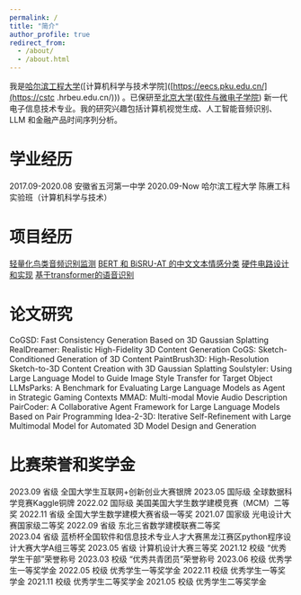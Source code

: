 ```yaml
---
permalink: /
title: "简介"
author_profile: true
redirect_from: 
  - /about/
  - /about.html
---
```


我是[哈尔滨工程大学](https://www.hrbeu.edu.cn/)([计算机科学与技术学院]([https://eecs.pku.edu.cn/](https://cstc .hrbeu.edu.cn/))) 。已保研至[北京大学](https://www.pku.edu.cn/)([软件与微电子学院](https://www.ss.pku.edu.cn/)) 新一代电子信息技术专业。我的研究兴趣包括计算机视觉生成、人工智能音频识别、LLM 和金融产品时间序列分析。

学业经历
======
2017.09-2020.08  安徽省五河第一中学
2020.09-Now      哈尔滨工程大学 陈赓工科实验班（计算机科学与技术）


项目经历
======
[轻量化鸟类音频识别监测](https://github.com/laoniandisko/Kaggle-birdCLEF2023-finished)
[BERT 和 BiSRU-AT 的中文文本情感分类](https://github.com/laoniandisko/ROBERTAGCN)
[硬件电路设计和实现](https://github.com/laoniandisko/HEU_HardWare_CourseDesign)
[基于transformer的语音识别](https://github.com/laoniandisko/SpeechTransformer)


论文研究
======
CoGSD: Fast Consistency Generation Based on 3D Gaussian Splatting
RealDreamer: Realistic High-Fidelity 3D Content Generation
CoGS: Sketch-Conditioned Generation of 3D Content
PaintBrush3D: High-Resolution Sketch-to-3D Content Creation with 3D Gaussian Splatting
Soulstyler: Using Large Language Model to Guide Image Style Transfer for Target Object
LLMsParks: A Benchmark for Evaluating Large Language Models as Agent in Strategic Gaming Contexts
MMAD: Multi-modal Movie Audio Description
PairCoder: A Collaborative Agent Framework for Large Language Models Based on Pair Programming
Idea-2-3D: Iterative Self-Refinement with Large Multimodal Model for Automated 3D Model Design and Generation


比赛荣誉和奖学金
======
2023.09	省级	全国大学生互联网+创新创业大赛银牌
2023.05	国际级	全球数据科学竞赛Kaggle铜牌
2022.02	国际级	美国美国大学生数学建模竞赛（MCM）二等奖
2022.11	省级	全国大学生数学建模大赛省级一等奖
2021.07	国家级	光电设计大赛国家级二等奖
2022.09	省级	东北三省数学建模联赛二等奖	
2023.04	省级	蓝桥杯全国软件和信息技术专业人才大赛黑龙江赛区python程序设计大赛大学A组三等奖
2023.05	省级	计算机设计大赛三等奖
2021.12	校级	“优秀学生干部”荣誉称号
2023.03	校级	“优秀共青团员”荣誉称号
2023.06	校级	优秀学生一等奖学金
2022.05	校级	优秀学生一等奖学金
2022.11	校级	优秀学生一等奖学金
2021.11	校级	优秀学生二等奖学金
2021.05	校级	优秀学生二等奖学金	

